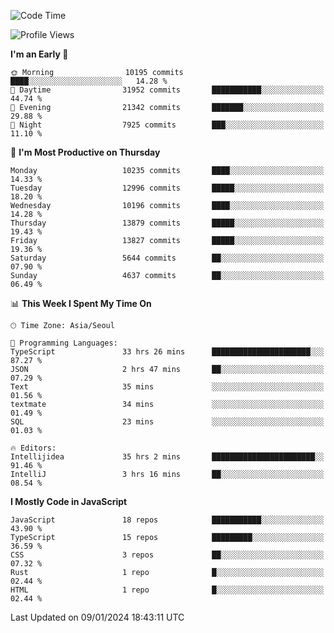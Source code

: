 <!--START_SECTION:waka-->
![Code Time](http://img.shields.io/badge/Code%20Time-5%2C481%20hrs-blue)

![Profile Views](http://img.shields.io/badge/Profile%20Views-0-blue)

**I'm an Early 🐤** 

```text
🌞 Morning                10195 commits       ████░░░░░░░░░░░░░░░░░░░░░   14.28 % 
🌆 Daytime                31952 commits       ███████████░░░░░░░░░░░░░░   44.74 % 
🌃 Evening                21342 commits       ███████░░░░░░░░░░░░░░░░░░   29.88 % 
🌙 Night                  7925 commits        ███░░░░░░░░░░░░░░░░░░░░░░   11.10 % 
```
📅 **I'm Most Productive on Thursday** 

```text
Monday                   10235 commits       ████░░░░░░░░░░░░░░░░░░░░░   14.33 % 
Tuesday                  12996 commits       █████░░░░░░░░░░░░░░░░░░░░   18.20 % 
Wednesday                10196 commits       ████░░░░░░░░░░░░░░░░░░░░░   14.28 % 
Thursday                 13879 commits       █████░░░░░░░░░░░░░░░░░░░░   19.43 % 
Friday                   13827 commits       █████░░░░░░░░░░░░░░░░░░░░   19.36 % 
Saturday                 5644 commits        ██░░░░░░░░░░░░░░░░░░░░░░░   07.90 % 
Sunday                   4637 commits        ██░░░░░░░░░░░░░░░░░░░░░░░   06.49 % 
```


📊 **This Week I Spent My Time On** 

```text
🕑︎ Time Zone: Asia/Seoul

💬 Programming Languages: 
TypeScript               33 hrs 26 mins      ██████████████████████░░░   87.27 % 
JSON                     2 hrs 47 mins       ██░░░░░░░░░░░░░░░░░░░░░░░   07.29 % 
Text                     35 mins             ░░░░░░░░░░░░░░░░░░░░░░░░░   01.56 % 
textmate                 34 mins             ░░░░░░░░░░░░░░░░░░░░░░░░░   01.49 % 
SQL                      23 mins             ░░░░░░░░░░░░░░░░░░░░░░░░░   01.03 % 

🔥 Editors: 
Intellijidea             35 hrs 2 mins       ███████████████████████░░   91.46 % 
IntelliJ                 3 hrs 16 mins       ██░░░░░░░░░░░░░░░░░░░░░░░   08.54 % 
```

**I Mostly Code in JavaScript** 

```text
JavaScript               18 repos            ███████████░░░░░░░░░░░░░░   43.90 % 
TypeScript               15 repos            █████████░░░░░░░░░░░░░░░░   36.59 % 
CSS                      3 repos             ██░░░░░░░░░░░░░░░░░░░░░░░   07.32 % 
Rust                     1 repo              █░░░░░░░░░░░░░░░░░░░░░░░░   02.44 % 
HTML                     1 repo              █░░░░░░░░░░░░░░░░░░░░░░░░   02.44 % 
```




 Last Updated on 09/01/2024 18:43:11 UTC
<!--END_SECTION:waka-->

